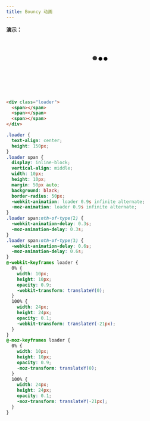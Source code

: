 ```yaml
---
title: Bouncy 动画
---
```



**演示：**

<div class="loader">
  <span></span>
  <span></span>
  <span></span>
</div>

<style>
.loader {
  text-align: center;
  height: 150px;
}
.loader span {
  display: inline-block;
  vertical-align: middle;
  width: 10px;
  height: 10px;
  margin: 50px auto;
  background: black;
  border-radius: 50px;
  -webkit-animation: loader 0.9s infinite alternate;
  -moz-animation: loader 0.9s infinite alternate;
}
.loader span:nth-of-type(2) {
  -webkit-animation-delay: 0.3s;
  -moz-animation-delay: 0.3s;
}
.loader span:nth-of-type(3) {
  -webkit-animation-delay: 0.6s;
  -moz-animation-delay: 0.6s;
}
@-webkit-keyframes loader {
  0% {
    width: 10px;
    height: 10px;
    opacity: 0.9;
    -webkit-transform: translateY(0);
  }
  100% {
    width: 24px;
    height: 24px;
    opacity: 0.1;
    -webkit-transform: translateY(-21px);
  }
}
@-moz-keyframes loader {
  0% {
    width: 10px;
    height: 10px;
    opacity: 0.9;
    -moz-transform: translateY(0);
  }
  100% {
    width: 24px;
    height: 24px;
    opacity: 0.1;
    -moz-transform: translateY(-21px);
  }
}
</style>

```html
<div class="loader">
  <span></span>
  <span></span>
  <span></span>
</div>
```

```css
.loader {
  text-align: center;
  height: 150px;
}
.loader span {
  display: inline-block;
  vertical-align: middle;
  width: 10px;
  height: 10px;
  margin: 50px auto;
  background: black;
  border-radius: 50px;
  -webkit-animation: loader 0.9s infinite alternate;
  -moz-animation: loader 0.9s infinite alternate;
}
.loader span:nth-of-type(2) {
  -webkit-animation-delay: 0.3s;
  -moz-animation-delay: 0.3s;
}
.loader span:nth-of-type(3) {
  -webkit-animation-delay: 0.6s;
  -moz-animation-delay: 0.6s;
}
@-webkit-keyframes loader {
  0% {
    width: 10px;
    height: 10px;
    opacity: 0.9;
    -webkit-transform: translateY(0);
  }
  100% {
    width: 24px;
    height: 24px;
    opacity: 0.1;
    -webkit-transform: translateY(-21px);
  }
}
@-moz-keyframes loader {
  0% {
    width: 10px;
    height: 10px;
    opacity: 0.9;
    -moz-transform: translateY(0);
  }
  100% {
    width: 24px;
    height: 24px;
    opacity: 0.1;
    -moz-transform: translateY(-21px);
  }
}
```
